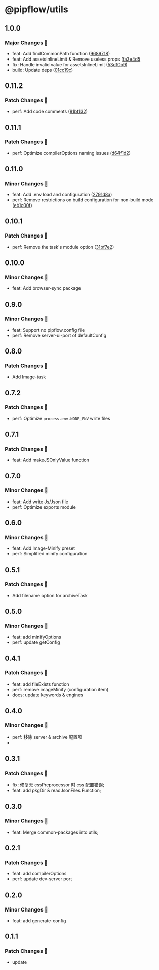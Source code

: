 # @pipflow/utils

## 1.0.0

### Major Changes 🎉

- feat: Add findCommonPath function ([9689718](https://github.com/Meqn/pipflow/commit/9689718a76c203924266b5a4e77c9f55842fddb7))
- feat: Add assetsInlineLimit & Remove useless props ([fa3e4d5](https://github.com/Meqn/pipflow/commit/fa3e4d55b0f36698525e8e2f1437596a68e63b4f)
- fix: Handle invalid value for assetsInlineLimit ([53df0b9](https://github.com/Meqn/pipflow/commit/53df0b9029cdf984939c72c3f51bf794d678793a))
- build: Update deps ([01cc19c](https://github.com/Meqn/pipflow/commit/01cc19c5b2defd44a152ab5fe3f0aee8d7a744e3))

## 0.11.2

### Patch Changes 🌟

- perf: Add code comments ([81bf132](https://github.com/Meqn/pipflow/commit/81bf132dccd75e518346bc0fea61f9cce0a10719))

## 0.11.1

### Patch Changes 🌟

- perf: Optimize compilerOptions naming issues ([d64f1d2](https://github.com/Meqn/pipflow/commit/d64f1d22e84480128eca4c1831cfb37b15b24c57))

## 0.11.0

### Minor Changes 🚀

- feat: Add .env load and configuration ([2791d8a](https://github.com/Meqn/pipflow/commit/2791d8ab02c36b18a8cdaab4dbb267b705715d78))
- perf: Remove restrictions on build configuration for non-build mode ([eb1c00f](https://github.com/Meqn/pipflow/commit/eb1c00f78438bccc22b1d6d5fffc724aee80b3bd))

## 0.10.1

### Patch Changes 🌟

- perf: Remove the task's module option ([31bf7e2](https://github.com/Meqn/pipflow/commit/31bf7e239df9af39adbc17cf4ad4a8dc9a43497f))

## 0.10.0

### Minor Changes 🚀

- feat: Add browser-sync package

## 0.9.0

### Minor Changes 🚀

- feat: Support no pipflow.config file
- perf: Remove server-ui-port of defaultConfig

## 0.8.0

### Patch Changes 🌟

- Add Image-task

## 0.7.2

### Patch Changes 🌟

- perf: Optimize `process.env.NODE_ENV` write files

## 0.7.1

### Patch Changes 🌟

- feat: Add makeJSOnlyValue function

## 0.7.0

### Minor Changes 🚀

- feat: Add write Js/Json file
- perf: Optimize exports module

## 0.6.0

### Minor Changes 🚀

- feat: Add Image-Minify preset
- perf: Simplified minify configuration

## 0.5.1

### Patch Changes 🌟

- Add filename option for archiveTask

## 0.5.0

### Minor Changes 🚀

- feat: add minifyOptions
- perf: update getConfig

## 0.4.1

### Patch Changes 🌟

- feat: add fileExists function
- perf: remove imageMinify (configuration item)
- docs: update keywords & engines

## 0.4.0

### Minor Changes 🚀

- perf: 移除 server & archive 配置项
-

## 0.3.1

### Patch Changes 🌟

- fix: 修复无 cssPreprocessor 时 css 配置错误;
- feat: add pkgDir & readJsonFiles Function;

## 0.3.0

### Minor Changes 🚀

- feat: Merge common-packages into utils;

## 0.2.1

### Patch Changes 🌟

- feat: add compilerOptions
- perf: update dev-server port

## 0.2.0

### Minor Changes 🚀

- feat: add generate-config

## 0.1.1

### Patch Changes 🌟

- update

